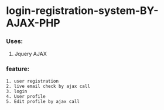 # login-registration-system-BY-AJAX-PHP

### Uses:
1. Jquery AJAX

### feature:
```
1. user registration
2. live email check by ajax call
3. login
4. User profile
5. Edit profile by ajax call
```
